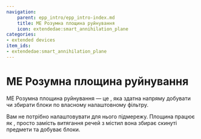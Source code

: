 ```yaml
---
navigation:
    parent: epp_intro/epp_intro-index.md
    title: МЕ Розумна площина руйнування
    icon: extendedae:smart_annihilation_plane
categories:
- extended devices
item_ids:
- extendedae:smart_annihilation_plane
---
```


# МЕ Розумна площина руйнування

<GameScene zoom="8" background="transparent">
  <ImportStructure src="../structure/cable_smart_annihilation_plane.snbt"></ImportStructure>
</GameScene>

МЕ Розумна площина руйнування — це <ItemLink id="ae2:annihilation_plane" />, яка здатна напряму добувати чи збирати блоки по власному налаштовному фільтру.

Вам не потрібно налаштовувати для нього підмережу. Площина працює як <ItemLink id="ae2:import_bus" />, просто замість витягання речей з містил вона збирає скинуті предмети та добуває блоки.
